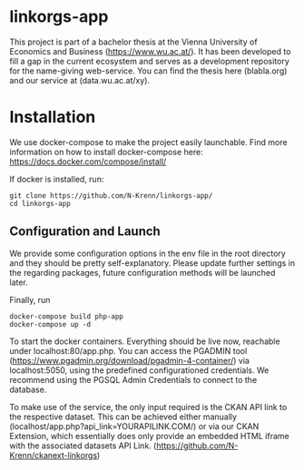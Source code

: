 # linkorgs-app

This project is part of a bachelor thesis at the Vienna University of Economics and Business (https://www.wu.ac.at/). It has been developed to fill a gap in the current
ecosystem and serves as a development repository for the name-giving web-service. You can find the thesis here (blabla.org) and our service at (data.wu.ac.at/xy).

# Installation

We use docker-compose to make the project easily launchable. Find more information on how to install docker-compose here: https://docs.docker.com/compose/install/

If docker is installed, run:

```
git clone https://github.com/N-Krenn/linkorgs-app/
cd linkorgs-app
```

## Configuration and Launch

We provide some configuration options in the env file in the root directory and they should be pretty self-explanatory.
Please update further settings in the regarding packages, future configuration methods will be launched later.

Finally, run

```
docker-compose build php-app
docker-compose up -d
```

To start the docker containers. Everything should be live now, reachable under localhost:80/app.php. You can access the PGADMIN tool (https://www.pgadmin.org/download/pgadmin-4-container/) via localhost:5050, using the predefined configurationed credentials. We recommend using the PGSQL Admin Credentials to connect to the database.

To make use of the service, the only input required is the CKAN API link to the respective dataset. This can be achieved either manually (localhost/app.php?api_link=YOURAPILINK.COM/) or via our CKAN Extension, which essentially does only provide an embedded HTML iframe with the associated datasets API Link. (https://github.com/N-Krenn/ckanext-linkorgs)
